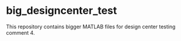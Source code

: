 # big_designcenter_test
This repository contains bigger MATLAB files for design center testing 
comment 4. 
